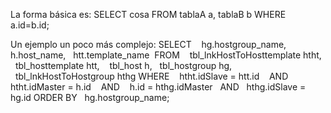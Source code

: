 La forma básica es:
SELECT cosa FROM tablaA a, tablaB b WHERE a.id=b.id;

Un ejemplo un poco más complejo:
SELECT 
  hg.hostgroup_name,
  h.host_name,
  htt.template_name 
FROM 
  tbl_lnkHostToHosttemplate htht, 
  tbl_hosttemplate htt, 
  tbl_host h,
  tbl_hostgroup hg,
  tbl_lnkHostToHostgroup hthg
WHERE 
  htht.idSlave = htt.id 
  AND 
  htht.idMaster = h.id 
  AND 
  h.id = hthg.idMaster
  AND
  hthg.idSlave = hg.id
ORDER BY
  hg.hostgroup_name;
